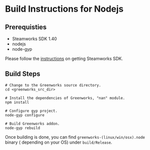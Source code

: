 # Build Instructions for Nodejs

## Prerequisties

* Steamworks SDK 1.40
* nodejs
* node-gyp

Please follow the [instructions](get-steamworks-sdk.md) on getting Steamworks
SDK.

## Build Steps

```shell
# Change to the Greenworks source directory.
cd <greenworks_src_dir>

# Install the dependencies of Greenworks, "nan" module.
npm install

# Configure gyp project.
node-gyp configure

# Build Greenworks addon.
node-gyp rebuild
```

Once building is done, you can find `greenworks-(linux/win/osx).node` binary (
depending on your OS) under `build/Release`.
